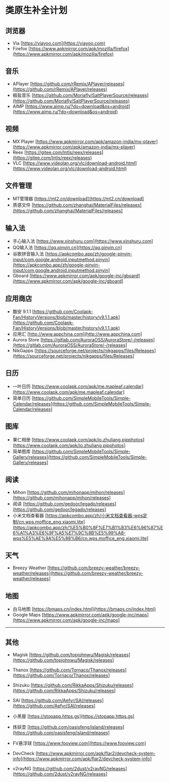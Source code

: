 # 类原生补全计划

## 浏览器
- Via
[https://viayoo.com](https://viayoo.com)
- Firefox
[https://www.apkmirror.com/apk/mozilla/firefox](https://www.apkmirror.com/apk/mozilla/firefox)

## 音乐
- APlayer
[https://github.com/rRemix/APlayer/releases](https://github.com/rRemix/APlayer/releases)
- 椒盐音乐
[https://github.com/Moriafly/SaltPlayerSource/releases](https://github.com/Moriafly/SaltPlayerSource/releases)
- AIMP
[https://www.aimp.ru/?do=download&os=android](https://www.aimp.ru/?do=download&os=android)

## 视频
- MX Player
[https://www.apkmirror.com/apk/amazon-india/mx-player](https://www.apkmirror.com/apk/amazon-india/mx-player)
- Reex
[https://gitee.com/lntls/reex/releases](https://gitee.com/lntls/reex/releases)
- VLC
[https://www.videolan.org/vlc/download-android.html](https://www.videolan.org/vlc/download-android.html)

## 文件管理
- MT管理器
[https://mt2.cn/download](https://mt2.cn/download]
- 质感文件
[https://github.com/zhanghai/MaterialFiles/releases](https://github.com/zhanghai/MaterialFiles/releases]

## 输入法
- 手心输入法
[https://www.xinshuru.com](https://www.xinshuru.com]
- QQ输入法
[https://qq.pinyin.cn](https://qq.pinyin.cn]
- 谷歌拼音输入法
[https://apkcombo.app/zh/google-pinyin-input/com.google.android.inputmethod.pinyin](https://apkcombo.app/zh/google-pinyin-input/com.google.android.inputmethod.pinyin]
- Gboard
[https://www.apkmirror.com/apk/google-inc/gboard](https://www.apkmirror.com/apk/google-inc/gboard]

## 应用商店
- 酷安 9.1.1
[https://github.com/Coolapk-Fan/HistoryVersions/blob/master/history/v9.1.1.apk](https://github.com/Coolapk-Fan/HistoryVersions/blob/master/history/v9.1.1.apk)
- 应用汇
[http://www.appchina.com](http://www.appchina.com]
- Aurora Store
[https://gitlab.com/AuroraOSS/AuroraStore/-/releases](https://gitlab.com/AuroraOSS/AuroraStore/-/releases]
- NikGapps
[https://sourceforge.net/projects/nikgapps/files/Releases](https://sourceforge.net/projects/nikgapps/files/Releases]

## 日历
- 一叶日历
[https://www.coolapk.com/apk/me.mapleaf.calendar](https://www.coolapk.com/apk/me.mapleaf.calendar]
- 简单日历
[https://github.com/SimpleMobileTools/Simple-Calendar/releases](https://github.com/SimpleMobileTools/Simple-Calendar/releases]

## 图库
- 果仁相册
[https://www.coolapk.com/apk/io.zhuliang.pipphotos](https://www.coolapk.com/apk/io.zhuliang.pipphotos]
- 简单图库
[https://github.com/SimpleMobileTools/Simple-Gallery/releases](https://github.com/SimpleMobileTools/Simple-Gallery/releases]

## 阅读
- Mihon
[https://github.com/mihonapp/mihon/releases](https://github.com/mihonapp/mihon/releases]
- 阅读
[https://github.com/gedoor/legado/releases](https://github.com/gedoor/legado/releases]
- 小米文档查看器
[https://apkcombo.app/zh/小米文档查看器-wps定制/cn.wps.moffice_eng.xiaomi.lite](https://apkcombo.app/zh/%E5%B0%8F%E7%B1%B3%E6%96%87%E6%A1%A3%E6%9F%A5%E7%9C%8B%E5%99%A8-wps%E5%AE%9A%E5%88%B6/cn.wps.moffice_eng.xiaomi.lite]

## 天气
- Breezy Weather
[https://github.com/breezy-weather/breezy-weather/releases](https://github.com/breezy-weather/breezy-weather/releases]

## 地图
- 白马地图
[https://bmaps.cn/index.html](https://bmaps.cn/index.html)
- Google Maps
[https://www.apkmirror.com/apk/google-inc/maps](https://www.apkmirror.com/apk/google-inc/maps]

--------
## 其他
- Magisk
[https://github.com/topjohnwu/Magisk/releases](https://github.com/topjohnwu/Magisk/releases]

- Thanox
[https://github.com/Tornaco/Thanox/releases](https://github.com/Tornaco/Thanox/releases]

- Shizuku
[https://github.com/RikkaApps/Shizuku/releases](https://github.com/RikkaApps/Shizuku/releases]

- SAI
[https://github.com/Aefyr/SAI/releases](https://github.com/Aefyr/SAI/releases]

- 小黑屋
[https://stopapp.https.gs](https://stopapp.https.gs]

- 炼妖壶
[https://github.com/oasisfeng/island/releases](https://github.com/oasisfeng/island/releases]

- FV悬浮球
[https://www.fooview.com](https://www.fooview.com]

- DevCheck
[https://www.apkmirror.com/apk/flar2/devcheck-system-info](https://www.apkmirror.com/apk/flar2/devcheck-system-info]

- v2rayNG
[https://github.com/2dust/v2rayNG/releases](https://github.com/2dust/v2rayNG/releases]